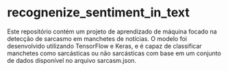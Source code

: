 # recognenize_sentiment_in_text
Este repositório contém um projeto de aprendizado de máquina focado na detecção de sarcasmo em manchetes de notícias. O modelo foi desenvolvido utilizando TensorFlow e Keras, e é capaz de classificar manchetes como sarcásticas ou não sarcásticas com base em um conjunto de dados disponível no arquivo sarcasm.json.
